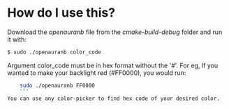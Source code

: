 # How do I use this?

Download the *openauranb* file from the *cmake-build-debug* folder and run it with:

```sh
$ sudo ./openauranb color_code
```
Argument color_code must be in hex format without the '#'.
For eg, If you wanted to make your backlight red (#FF0000), you would run:
```sh
	sudo ./openauranb FF0000
	```
You can use any color-picker to find hex code of your desired color.
